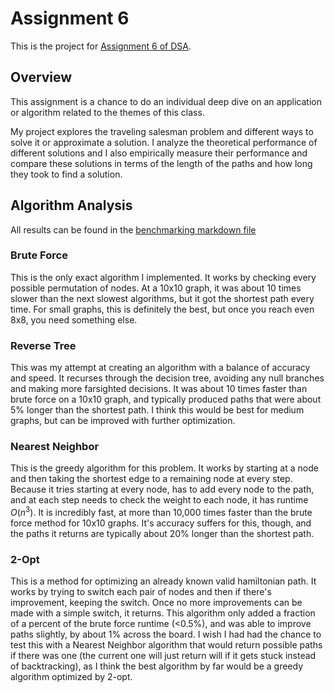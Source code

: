 # Assignment 6

This is the project for [Assignment 6 of DSA](https://olindsa2024.github.io/assignments/assignment_06).

## Overview

This assignment is a chance to do an individual deep dive on an application or algorithm related to the themes of this 
class.

My project explores the traveling salesman problem and different ways to solve it or approximate a solution. I analyze 
the theoretical performance of different solutions and I also empirically measure their performance and compare these 
solutions in terms of the length of the paths and how long they took to find a solution.

## Algorithm Analysis

All results can be found in the [benchmarking markdown file](benchmark.md)

### Brute Force

This is the only exact algorithm I implemented. It works by checking every possible permutation of nodes. At a 10x10 
graph, it was about 10 times slower than the next slowest algorithms, but it got the shortest path every time. For small
graphs, this is definitely the best, but once you reach even 8x8, you need something else.

### Reverse Tree

This was my attempt at creating an algorithm with a balance of accuracy and speed. It recurses through the decision
tree, avoiding any null branches and making more farsighted decisions. It was about 10 times faster than brute force on 
a 10x10 graph, and typically produced paths that were about 5% longer than the shortest path. I think this would be best
for medium graphs, but can be improved with further optimization.

### Nearest Neighbor

This is the greedy algorithm for this problem. It works by starting at a node and then taking the shortest edge to a 
remaining node at every step. Because it tries starting at every node, has to add every node to the path, and at each
step needs to check the weight to each node, it has runtime $O(n^{3})$. It is incredibly fast, at more than 10,000 times
faster than the brute force method for 10x10 graphs. It's accuracy suffers for this, though, and the paths it returns 
are typically about 20% longer than the shortest path.

### 2-Opt

This is a method for optimizing an already known valid hamiltonian path. It works by trying to switch each pair of nodes
and then if there's improvement, keeping the switch. Once no more improvements can be made with a simple switch, it 
returns. This algorithm only added a fraction of a percent of the brute force runtime (<0.5%), and was able to improve 
paths slightly, by about 1% across the board. I wish I had had the chance to test this with a Nearest Neighbor algorithm
that would return possible paths if there was one (the current one will just return will if it gets stuck instead of
backtracking), as I think the best algorithm by far would be a greedy algorithm optimized by 2-opt.